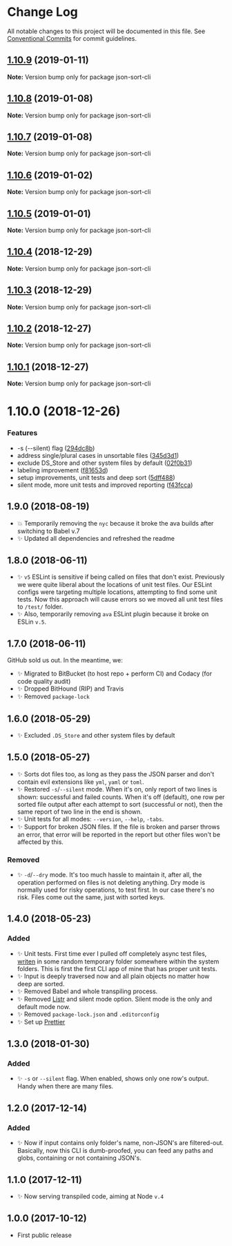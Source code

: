 # Change Log

All notable changes to this project will be documented in this file.
See [Conventional Commits](https://conventionalcommits.org) for commit guidelines.

## [1.10.9](https://bitbucket.org/codsen/codsen/src/master/packages/json-sort-cli/compare/json-sort-cli@1.10.6...json-sort-cli@1.10.9) (2019-01-11)

**Note:** Version bump only for package json-sort-cli

## [1.10.8](https://bitbucket.org/codsen/codsen/src/master/packages/json-sort-cli/compare/json-sort-cli@1.10.6...json-sort-cli@1.10.8) (2019-01-08)

**Note:** Version bump only for package json-sort-cli

## [1.10.7](https://bitbucket.org/codsen/codsen/src/master/packages/json-sort-cli/compare/json-sort-cli@1.10.6...json-sort-cli@1.10.7) (2019-01-08)

**Note:** Version bump only for package json-sort-cli

## [1.10.6](https://bitbucket.org/codsen/codsen/src/master/packages/json-sort-cli/compare/json-sort-cli@1.10.5...json-sort-cli@1.10.6) (2019-01-02)

**Note:** Version bump only for package json-sort-cli

## [1.10.5](https://bitbucket.org/codsen/codsen/src/master/packages/json-sort-cli/compare/json-sort-cli@1.10.4...json-sort-cli@1.10.5) (2019-01-01)

**Note:** Version bump only for package json-sort-cli

## [1.10.4](https://bitbucket.org/codsen/codsen/src/master/packages/json-sort-cli/compare/json-sort-cli@1.10.3...json-sort-cli@1.10.4) (2018-12-29)

**Note:** Version bump only for package json-sort-cli

## [1.10.3](https://bitbucket.org/codsen/codsen/src/master/packages/json-sort-cli/compare/json-sort-cli@1.10.2...json-sort-cli@1.10.3) (2018-12-29)

**Note:** Version bump only for package json-sort-cli

## [1.10.2](https://bitbucket.org/codsen/codsen/src/master/packages/json-sort-cli/compare/json-sort-cli@1.10.1...json-sort-cli@1.10.2) (2018-12-27)

**Note:** Version bump only for package json-sort-cli

## [1.10.1](https://bitbucket.org/codsen/codsen/src/master/packages/json-sort-cli/compare/json-sort-cli@1.10.0...json-sort-cli@1.10.1) (2018-12-27)

**Note:** Version bump only for package json-sort-cli

# 1.10.0 (2018-12-26)

### Features

- -s (--silent) flag ([294dc8b](https://bitbucket.org/codsen/codsen/src/master/packages/json-sort-cli/commits/294dc8b))
- address single/plural cases in unsortable files ([345d3d1](https://bitbucket.org/codsen/codsen/src/master/packages/json-sort-cli/commits/345d3d1))
- exclude DS_Store and other system files by default ([02f0b31](https://bitbucket.org/codsen/codsen/src/master/packages/json-sort-cli/commits/02f0b31))
- labeling improvement ([f81653d](https://bitbucket.org/codsen/codsen/src/master/packages/json-sort-cli/commits/f81653d))
- setup improvements, unit tests and deep sort ([5dff488](https://bitbucket.org/codsen/codsen/src/master/packages/json-sort-cli/commits/5dff488))
- silent mode, more unit tests and improved reporting ([f43fcca](https://bitbucket.org/codsen/codsen/src/master/packages/json-sort-cli/commits/f43fcca))

## 1.9.0 (2018-08-19)

- 💥 Temporarily removing the `nyc` because it broke the ava builds after switching to Babel v.7
- ✨ Updated all dependencies and refreshed the readme

## 1.8.0 (2018-06-11)

- ✨ `v5` ESLint is sensitive if being called on files that don't exist. Previously we were quite liberal about the locations of unit test files. Our ESLint configs were targeting multiple locations, attempting to find some unit tests. Now this approach will cause errors so we moved all unit test files to `/test/` folder.
- ✨ Also, temporarily removing `ava` ESLint plugin because it broke on ESLin `v.5`.

## 1.7.0 (2018-06-11)

GitHub sold us out. In the meantime, we:

- ✨ Migrated to BitBucket (to host repo + perform CI) and Codacy (for code quality audit)
- ✨ Dropped BitHound (RIP) and Travis
- ✨ Removed `package-lock`

## 1.6.0 (2018-05-29)

- ✨ Excluded `.DS_Store` and other system files by default

## 1.5.0 (2018-05-27)

- ✨ Sorts dot files too, as long as they pass the JSON parser and don't contain evil extensions like `yml`, `yaml` or `toml`.
- ✨ Restored `-s`/`--silent` mode. When it's on, only report of two lines is shown: successful and failed counts. When it's off (default), one row per sorted file output after each attempt to sort (successful or not), then the same report of two line in the end is shown.
- ✨ Unit tests for all modes: `--version`, `--help`, `-tabs`.
- ✨ Support for broken JSON files. If the file is broken and parser throws an error, that error will be reported in the report but other files won't be affected by this.

### Removed

- ✨ `-d`/`--dry` mode. It's too much hassle to maintain it, after all, the operation performed on files is not deleting anything. Dry mode is normally used for risky operations, to test first. In our case there's no risk. Files come out the same, just with sorted keys.

## 1.4.0 (2018-05-23)

### Added

- ✨ Unit tests. First time ever I pulled off completely async test files, [writen](https://github.com/sindresorhus/tempy) in some random temporary folder somewhere within the system folders. This is first the first CLI app of mine that has proper unit tests.
- ✨ Input is deeply traversed now and all plain objects no matter how deep are sorted.
- ✨ Removed Babel and whole transpiling process.
- ✨ Removed [Listr](https://www.npmjs.com/package/listr) and silent mode option. Silent mode is the only and default mode now.
- ✨ Removed `package-lock.json` and `.editorconfig`
- ✨ Set up [Prettier](https://prettier.io/)

## 1.3.0 (2018-01-30)

### Added

- ✨ `-s` or `--silent` flag. When enabled, shows only one row's output. Handy when there are many files.

## 1.2.0 (2017-12-14)

### Added

- ✨ Now if input contains only folder's name, non-JSON's are filtered-out. Basically, now this CLI is dumb-proofed, you can feed any paths and globs, containing or not containing JSON's.

## 1.1.0 (2017-12-11)

- ✨ Now serving transpiled code, aiming at Node `v.4`

## 1.0.0 (2017-10-12)

- First public release
